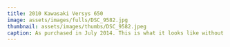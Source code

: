 ```yaml
---
title: 2010 Kawasaki Versys 650
image: assets/images/fulls/DSC_9582.jpg
thumbnail: assets/images/thumbs/DSC_9582.jpeg
caption: As purchased in July 2014. This is what it looks like without the cases and tall windscreen. In this picture it is all stock except for the Barkbuster hand guards.<br><a href="https://www.youtube.com/watch?v=R-Bn3ZoSVQQ">1. Moto Geo Video Review</a><br><a href="https://www.youtube.com/watch?v=8ggEBAKjQ7s">2. Motorcyclist Mag Video Review</a><br><a href="https://www.youtube.com/watch?v=7YHHBFEE-YQ">3. MC Commute Video Review</a>
---
```

